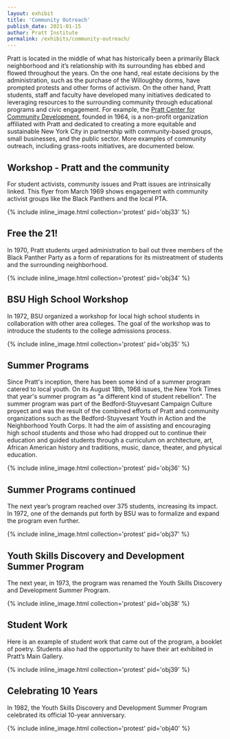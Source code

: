 ```yaml
---
layout: exhibit
title: 'Community Outreach'
publish_date: 2021-01-15
author: Pratt Institute
permalink: /exhibits/community-outreach/
---
```


Pratt is located in the middle of what has historically been a primarily Black neighborhood and it’s relationship with its surrounding has ebbed and flowed throughout the years. On the one hand, real estate decisions by the administration, such as the purchase of the Willoughby dorms, have prompted protests and other forms of activism. On the other hand, Pratt students, staff and faculty have developed many initiatives dedicated to leveraging resources to the surrounding community through educational programs and civic engagement. For example, the [Pratt Center for Community Development](https://prattcenter.net/), founded in 1964, is a non-profit organization affiliated with Pratt and dedicated to creating a more equitable and  sustainable New York City in partnership with community-based groups, small businesses, and the public sector. More examples of community outreach, including grass-roots initiatives, are documented below.

## Workshop - Pratt and the community

For student activists, community issues and Pratt issues are intrinsically linked. This flyer from March 1969 shows engagement with community activist groups like the Black Panthers and the local PTA.

{% include inline_image.html collection='protest' pid='obj33' %}

## Free the 21!

In 1970, Pratt students urged administration to bail out three members of the Black Panther Party as a form of reparations for its mistreatment of students and the surrounding neighborhood.

{% include inline_image.html collection='protest' pid='obj34' %}

## BSU High School Workshop

In 1972, BSU organized a workshop for local high school students in collaboration with other area colleges. The goal of the workshop was to introduce the students to the college admissions process.

{% include inline_image.html collection='protest' pid='obj35' %}

## Summer Programs

Since Pratt's inception, there has been some kind of a summer program catered to local youth. On its August 18th, 1968 issues, the New York Times that year's summer program as "a different kind of student rebellion". The summer program was part of the Bedford-Stuyvesant Campaign Culture proyect and was the result of the combined efforts of Pratt and community organizations such as the Bedford-Stuyvesant Youth in Action and the Neighborhood Youth Corps. It had the aim of assisting and encouraging high school students and those who had dropped out to continue their education and guided students through a curriculum on architecture, art, African American history and traditions, music, dance, theater, and physical education.

{% include inline_image.html collection='protest' pid='obj36' %}

## Summer Programs continued

 The next year’s program reached over 375 students, increasing its impact. In 1972, one of the demands put forth by BSU was to formalize and expand the program even further.

 {% include inline_image.html collection='protest' pid='obj37' %}

## Youth Skills Discovery and Development Summer Program

The next year, in 1973, the program was renamed the Youth Skills Discovery and Development Summer Program.

 {% include inline_image.html collection='protest' pid='obj38' %}

## Student Work

Here is an example of student work that came out of the program, a booklet of poetry. Students also had the opportunity to have their art exhibited in Pratt’s Main Gallery.

{% include inline_image.html collection='protest' pid='obj39' %}

## Celebrating 10 Years

In 1982, the Youth Skills Discovery and Development Summer Program celebrated its official 10-year anniversary.

{% include inline_image.html collection='protest' pid='obj40' %}
